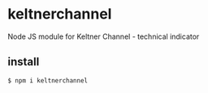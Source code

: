 # keltnerchannel
Node JS module for Keltner Channel - technical indicator

## install

```sh
$ npm i keltnerchannel
```

